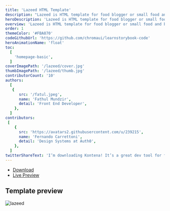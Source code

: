 ```yaml
---
title: 'Lazeed HTML Template'
description: "Lazeed is HTML template for food blogger or small food and beverage businesses. This template have various style as the main background and consist of several elements that able to customize by everyone. "
heroDescription: 'Lazeed is HTML template for food blogger or small food and beverage businesses.'
overview: 'Lazeed is HTML template for food blogger or small food and beverage businesses. This template have various style as the main background and consist of several elements that able to customize by everyone. Created using 4 bootstraps with responsive design. So will accesable on several device and screen size.'
order: 1
themeColor: '#FBA870'
codeGithubUrl: 'https://github.com/chromaui/learnstorybook-code'
heroAnimationName: 'float'
toc:
  [
    'homepage-basic',
  ]
coverImagePath: '/lazeed/cover.jpg'
thumbImagePath: '/lazeed/thumb.jpg'
contributorCount: '10'
authors:
  [
   {
      src: '/fatul.jpeg',
      name: 'Fathul Mundzir',
      detail: 'Front End Developer',
    },
  ]
contributors:
 [  
    {
      src: 'https://avatars2.githubusercontent.com/u/239215',
      name: 'Fernando Carrettoni',
      detail: 'Design Systems at Auth0',
    },
  ]
twitterShareText: 'I’m downloading Kontena! It’s a great dev tool for front end template and components.'
---
```


<div class="btn-download">
  <ul class="listing-download">
    <li><a class="link-download paddle_button" data-theme="none" href="#!" data-product="614982">Download</a></li>
    <li><a class="link-demo" target="_blank" href="https://kontena.website/html/theme/lazeed">Live Preview</a></li>
  </ul>
</div>

<h2>Template preview</h2>

![lazeed](/lazeed/lazeed.png)
